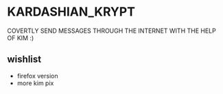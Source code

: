 KARDASHIAN_KRYPT
================

COVERTLY SEND MESSAGES THROUGH THE INTERNET WITH THE HELP OF KIM :)


wishlist
--------
- firefox version
- more kim pix
